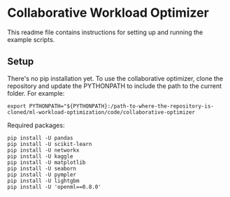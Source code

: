 # Collaborative Workload Optimizer

This readme file contains instructions for setting up and running the example scripts.

## Setup 
There's no pip installation yet. 
To use the collaborative optimizer, clone the repository and update the PYTHONPATH to include the path to the current folder. For example:
```
export PYTHONPATH="${PYTHONPATH}:/path-to-where-the-repository-is-cloned/ml-workload-optimization/code/collaborative-optimizer
```

Required packages:
```
pip install -U pandas 
pip install -U scikit-learn 
pip install -U networkx 
pip install -U kaggle 
pip install -U matplotlib 
pip install -U seaborn 
pip install -U pympler 
pip install -U lightgbm 
pip install -U 'openml==0.8.0'
```
